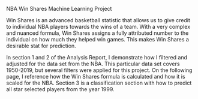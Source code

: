 NBA Win Shares Machine Learning Project

Win Shares is an advanced basketball statistic that allows us to give credit to individual NBA players towards the wins of a team. 
With a very complex and nuanced formula, Win Shares assigns a fully attributed number to the individual on how much they helped win games. This makes Win Shares a desirable stat for prediction. 

In section 1 and 2 of the Analysis Report, I demonstrate how I filtered and adjusted for the data set from the NBA. This particular data set covers 1950-2019, but several filters were applied for this project. 
On the following page, I reference how the Win Shares formula is calculated and how it is scaled for the NBA. Section 3 is a classification section with how to predict all star selected players from the year 1999. 
